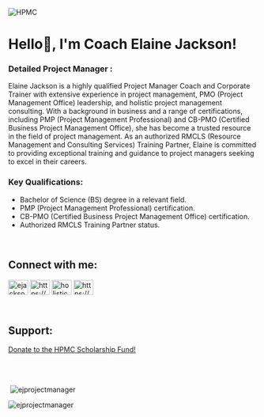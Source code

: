 
![HPMC](https://github.com/EJprojectmanager/EJprojectmanager/assets/87287329/e5109adb-6c0f-4dbb-800b-7448f92468ae)

# Hello🌱, I'm Coach Elaine Jackson!

### Detailed Project Manager :
Elaine Jackson is a highly qualified Project Manager Coach and Corporate Trainer with extensive experience in project management, PMO (Project Management Office) leadership, and holistic project management consulting. With a background in business and a range of certifications, including PMP (Project Management Professional) and CB-PMO (Certified Business Project Management Office), she has become a trusted resource in the field of project management. As an authorized RMCLS (Resource Management and Consulting Services) Training Partner, Elaine is committed to providing exceptional training and guidance to project managers seeking to excel in their careers.

### Key Qualifications:

- Bachelor of Science (BS) degree in a relevant field.
- PMP (Project Management Professional) certification.
- CB-PMO (Certified Business Project Management Office) certification.
- Authorized RMCLS Training Partner status.


<br>


## Connect with me:
<p align="left">
<a href="https://linkedin.com/in/ejackson21" target="blank"><img align="center" src="https://raw.githubusercontent.com/rahuldkjain/github-profile-readme-generator/master/src/images/icons/Social/linked-in-alt.svg" alt="ejackson21" height="30" width="40" /></a>
<a href="https://fb.com/https://www.facebook.com/holisticprojectmanagementconsulting" target="blank"><img align="center" src="https://raw.githubusercontent.com/rahuldkjain/github-profile-readme-generator/master/src/images/icons/Social/facebook.svg" alt="https://www.facebook.com/holisticprojectmanagementconsulting" height="30" width="40" /></a>
<a href="https://instagram.com/holisticpm" target="blank"><img align="center" src="https://raw.githubusercontent.com/rahuldkjain/github-profile-readme-generator/master/src/images/icons/Social/instagram.svg" alt="holisticpm" height="30" width="40" /></a>
<a href="https://www.youtube.com/c/https://www.youtube.com/@elainepmp2008/about" target="blank"><img align="center" src="https://raw.githubusercontent.com/rahuldkjain/github-profile-readme-generator/master/src/images/icons/Social/youtube.svg" alt="https://www.youtube.com/@elainepmp2008/about" height="30" width="40" /></a>
</p>


<br>

## Support:
<p><a href="https://ko-fi.com/Donate to the HPMC Scholarship Fund!"> Donate to the HPMC Scholarship Fund!</a></p><br><br>





<p>&nbsp;<img align="center" src="https://github-readme-stats.vercel.app/api?username=ejprojectmanager&show_icons=true&locale=en" alt="ejprojectmanager" /></p>

<p><img align="center" src="https://github-readme-streak-stats.herokuapp.com/?user=ejprojectmanager&" alt="ejprojectmanager" /></p>
